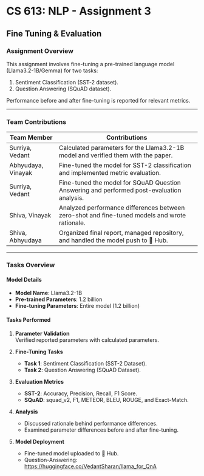 # **CS 613: NLP - Assignment 3**  
## **Fine Tuning & Evaluation**

### **Assignment Overview**
This assignment involves fine-tuning a pre-trained language model (Llama3.2-1B/Gemma) for two tasks:  
1. Sentiment Classification (SST-2 dataset).  
2. Question Answering (SQuAD dataset).  

Performance before and after fine-tuning is reported for relevant metrics.  

---

### **Team Contributions**

| Team Member         | Contributions                                                                 |
|----------------------|------------------------------------------------------------------------------|
| Surriya, Vedant        | Calculated parameters for the Llama3.2-1B model and verified them with the paper. |
| Abhyudaya, Vinayak     | Fine-tuned the model for SST-2 classification and implemented metric evaluation. |
| Surriya, Vedant       | Fine-tuned the model for SQuAD Question Answering and performed post-evaluation analysis. |
| Shiva, Vinayak         | Analyzed performance differences between zero-shot and fine-tuned models and wrote rationale. |
| Shiva, Abhyudaya       | Organized final report, managed repository, and handled the model push to 🤗 Hub.  |

---


### **Tasks Overview**
#### **Model Details**  
- **Model Name**: Llama3.2-1B  
- **Pre-trained Parameters**: 1.2 billion  
- **Fine-tuning Parameters**: Entire model (1.2 billion)  

#### **Tasks Performed**
1. **Parameter Validation**  
   Verified reported parameters with calculated parameters.  
2. **Fine-Tuning Tasks**  
   - **Task 1**: Sentiment Classification (SST-2 Dataset).  
   - **Task 2**: Question Answering (SQuAD Dataset).  
3. **Evaluation Metrics**  
   - **SST-2**: Accuracy, Precision, Recall, F1 Score.  
   - **SQuAD**: squad_v2, F1, METEOR, BLEU, ROUGE, and Exact-Match.  

4. **Analysis**  
   - Discussed rationale behind performance differences.  
   - Examined parameter differences before and after fine-tuning.  

5. **Model Deployment**  
   - Fine-tuned model uploaded to 🤗 Hub.
   - Question-Answering: https://huggingface.co/VedantSharan/llama_for_QnA

